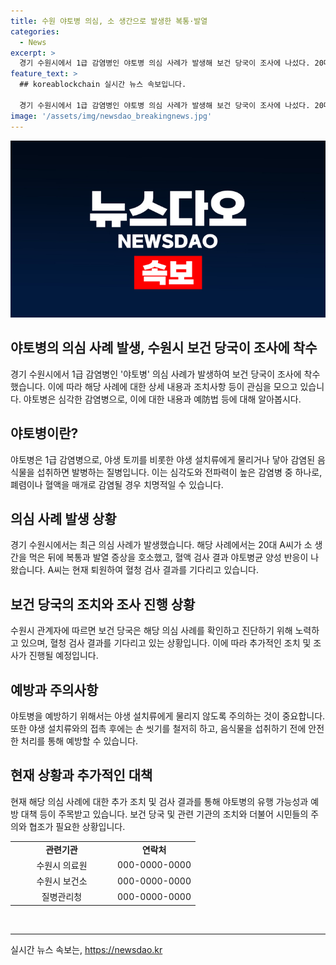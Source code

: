 ```yaml
---
title: 수원 야토병 의심, 소 생간으로 발생한 복통·발열
categories:
  - News
excerpt: >
  경기 수원시에서 1급 감염병인 야토병 의심 사례가 발생해 보건 당국이 조사에 나섰다. 20대 A씨가 소 생간을 먹은 뒤 복통과 발열 증상을 호소하며 입원했는데, 혈액 검사 결과 야토병균 양성 반응이 나왔다. 질병관리청은 확진 여부 판단을 위해 혈청 검사를 진행 중이고, A씨는 상태가 호전돼 퇴원했다. 야토병은 주로 야생 토끼와 같은 야생 설치류로부터의 감염이며 치명률이 높은 것으로 알려져 있다. 특히 폐렴이나 혈액을 매개로 감염될 경우 심각한 문제를 야기할 수 있다. (150자)
feature_text: >
  ## koreablockchain 실시간 뉴스 속보입니다.

  경기 수원시에서 1급 감염병인 야토병 의심 사례가 발생해 보건 당국이 조사에 나섰다. 20대 A씨가 소 생간을 먹은 뒤 복통과 발열 증상을 호소하며 입원했는데, 혈액 검사 결과 야토병균 양성 반응이 나왔다. 질병관리청은 확진 여부 판단을 위해 혈청 검사를 진행 중이고, A씨는 상태가 호전돼 퇴원했다. 야토병은 주로 야생 토끼와 같은 야생 설치류로부터의 감염이며 치명률이 높은 것으로 알려져 있다. 특히 폐렴이나 혈액을 매개로 감염될 경우 심각한 문제를 야기할 수 있다. (150자)
image: '/assets/img/newsdao_breakingnews.jpg'
---
```


<p><img src="/assets/img/newsdao_breakingnews.jpg" alt="koreablockchain 속보" /></p>

<h2 data-ke-size="size32">야토병의 의심 사례 발생, 수원시 보건 당국이 조사에 착수</h2>

<p data-ke-size="size16">경기 수원시에서 1급 감염병인 '야토병' 의심 사례가 발생하여 보건 당국이 조사에 착수했습니다. 이에 따라 해당 사례에 대한 상세 내용과 조치사항 등이 관심을 모으고 있습니다. 야토병은 심각한 감염병으로, 이에 대한 내용과 예防법 등에 대해 알아봅시다.</p>

<h2 data-ke-size="size26">야토병이란?</h2>

<p data-ke-size="size16">야토병은 1급 감염병으로, 야생 토끼를 비롯한 야생 설치류에게 물리거나 닿아 감염된 음식물을 섭취하면 발병하는 질병입니다. 이는 심각도와 전파력이 높은 감염병 중 하나로, 폐렴이나 혈액을 매개로 감염될 경우 치명적일 수 있습니다.</p>

<h2 data-ke-size="size26">의심 사례 발생 상황</h2>

<p data-ke-size="size16">경기 수원시에서는 최근 의심 사례가 발생했습니다. 해당 사례에서는 20대 A씨가 소 생간을 먹은 뒤에 복통과 발열 증상을 호소했고, 혈액 검사 결과 야토병균 양성 반응이 나왔습니다. A씨는 현재 퇴원하여 혈청 검사 결과를 기다리고 있습니다.</p>

<h2 data-ke-size="size26">보건 당국의 조치와 조사 진행 상황</h2>

<p data-ke-size="size16">수원시 관계자에 따르면 보건 당국은 해당 의심 사례를 확인하고 진단하기 위해 노력하고 있으며, 혈청 검사 결과를 기다리고 있는 상황입니다. 이에 따라 추가적인 조치 및 조사가 진행될 예정입니다.</p>

<h2 data-ke-size="size26">예방과 주의사항</h2>

<p data-ke-size="size16">야토병을 예방하기 위해서는 야생 설치류에게 물리지 않도록 주의하는 것이 중요합니다. 또한 야생 설치류와의 접촉 후에는 손 씻기를 철저히 하고, 음식물을 섭취하기 전에 안전한 처리를 통해 예방할 수 있습니다.</p>

<h2 data-ke-size="size26">현재 상황과 추가적인 대책</h2>

<p data-ke-size="size16">현재 해당 의심 사례에 대한 추가 조치 및 검사 결과를 통해 야토병의 유행 가능성과 예방 대책 등이 주목받고 있습니다. 보건 당국 및 관련 기관의 조치와 더불어 시민들의 주의와 협조가 필요한 상황입니다.</p>

<table>
    <tbody>
        <tr>
            <td style="text-align: center; width: 150px; height: 17px;"><b>관련기관</b></td>
            <td style="text-align: center; height: 17px;"><b>연락처</b></td>
        </tr>
        <tr>
            <td style="text-align: center; width: 150px; height: 17px;">수원시 의료원</td>
            <td style="text-align: center; height: 17px;">000-0000-0000</td>
        </tr>
        <tr>
            <td style="text-align: center; width: 150px; height: 17px;">수원시 보건소</td>
            <td style="text-align: center; height: 17px;">000-0000-0000</td>
        </tr>
        <tr>
            <td style="text-align: center; width: 150px; height: 17px;">질병관리청</td>
            <td style="text-align: center; height: 17px;">000-0000-0000</td>
        </tr>
    </tbody>
</table>

<p data-ke-size="size16">&nbsp;</p>

<p><hr></p>
실시간 뉴스 속보는, <a href="https://newsdao.kr" rel="dofollow">https://newsdao.kr</a>


